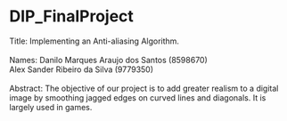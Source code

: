 # DIP_FinalProject

Title: Implementing an Anti-aliasing Algorithm.<br><br>
Names: Danilo Marques Araujo dos Santos (8598670)<br>
       Alex Sander Ribeiro da Silva (9779350)<br><br>
Abstract: The objective of our project is to add greater realism to a digital image by smoothing jagged edges on curved lines and diagonals. It is largely used in games.
